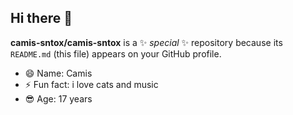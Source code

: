## Hi there 👋

**camis-sntox/camis-sntox** is a ✨ _special_ ✨ repository because its `README.md` (this file) appears on your GitHub profile.

- 😄 Name: Camis
- ⚡ Fun fact: i love cats and music
- 😎 Age: 17 years
